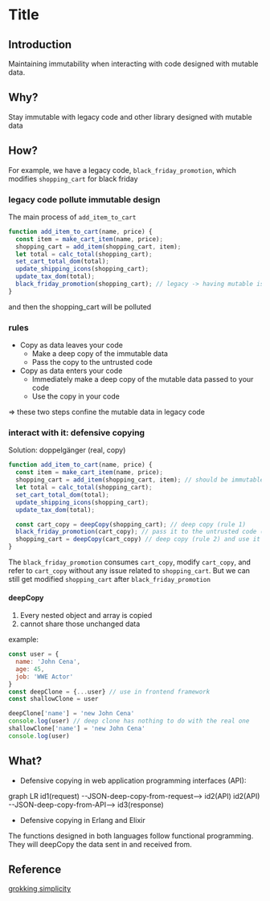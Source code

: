# Title

## Introduction

Maintaining immutability when interacting with code designed with mutable data.

## Why?

Stay immutable with legacy code and other library designed with mutable data

## How?

For example, we have a legacy code, `black_friday_promotion`, which modifies `shopping_cart` for black friday

### legacy code pollute immutable design

The main process of `add_item_to_cart`

```javascript
function add_item_to_cart(name, price) {
  const item = make_cart_item(name, price);
  shopping_cart = add_item(shopping_cart, item);
  let total = calc_total(shopping_cart);
  set_cart_total_dom(total);
  update_shipping_icons(shopping_cart);
  update_tax_dom(total);
  black_friday_promotion(shopping_cart); // legacy -> having mutable issues
}
```

and then the shopping_cart will be polluted

### rules

* Copy as data leaves your code
  * Make a deep copy of the immutable data
  * Pass the copy to the untrusted code
* Copy as data enters your code
  * Immediately make a deep copy of the mutable data passed to your code
  * Use the copy in your code

=> these two steps confine the mutable data in legacy code

### interact with it: defensive copying

Solution: doppelgänger (real, copy)

```javascript
function add_item_to_cart(name, price) {
  const item = make_cart_item(name, price);
  shopping_cart = add_item(shopping_cart, item); // should be immutable
  let total = calc_total(shopping_cart);
  set_cart_total_dom(total);
  update_shipping_icons(shopping_cart);
  update_tax_dom(total);

  const cart_copy = deepCopy(shopping_cart); // deep copy (rule 1)
  black_friday_promotion(cart_copy); // pass it to the untrusted code (rule 1) and the cart_copy may be mutable
  shopping_cart = deepCopy(cart_copy) // deep copy (rule 2) and use it in our code
}
```

The `black_friday_promotion` consumes `cart_copy`, modify `cart_copy`, and refer to `cart_copy` without any issue related to `shopping_cart`. But we can still get modified `shopping_cart` after `black_friday_promotion`

#### deepCopy

1. Every nested object and array is copied
2. cannot share those unchanged data

example:

```javascript
const user = {
  name: 'John Cena',
  age: 45,
  job: 'WWE Actor'
}
const deepClone = {...user} // use in frontend framework
const shallowClone = user

deepClone['name'] = 'new John Cena'
console.log(user) // deep clone has nothing to do with the real one
shallowClone['name'] = 'new John Cena'
console.log(user)
```

## What?

* Defensive copying in web application programming interfaces (API):

<div class="mermaid">
graph LR
  id1(request) --JSON-deep-copy-from-request--> id2(API)
  id2(API) --JSON-deep-copy-from-API--> id3(response)
</div>

* Defensive copying in Erlang and Elixir

The functions designed in both languages follow functional programming. They will deepCopy the data sent in and received from.

## Reference

[grokking simplicity](https://grokkingsimplicity.com/)
